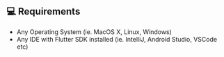 ## 💻 Requirements

- Any Operating System (ie. MacOS X, Linux, Windows)
- Any IDE with Flutter SDK installed (ie. IntelliJ, Android Studio, VSCode etc)
